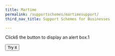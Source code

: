 ```yaml
---
title: Martime
permalink: /supportschemes/martimesupport/
third_nav_title: Support Schemes for Businesses

---
```





<p>Click6 the button to display an alert box.1</p>

<button onclick="myFunction()">Try it</button>


